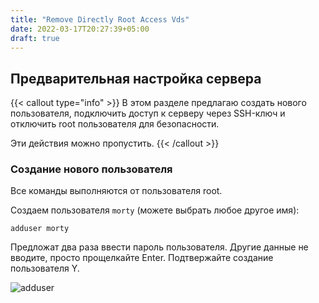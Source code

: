 ```yaml
---
title: "Remove Directly Root Access Vds"
date: 2022-03-17T20:27:39+05:00
draft: true
---
```


## Предварительная настройка сервера

{{< callout type="info" >}}
<i class="fas fa-info-circle"></i> В этом разделе предлагаю
создать нового пользователя, подключить доступ к серверу через SSH-ключ
и отключить root пользователя для безопасности.

Эти действия можно пропустить.
{{< /callout >}}

### Создание нового пользователя

Все команды выполняются от пользователя root.

Создаем пользователя `morty` (можете выбрать любое другое имя):

```shell
adduser morty
```

Предложат два раза ввести пароль пользователя.
Другие данные не вводите, просто прощелкайте Enter.
Подтвержайте создание пользователя Y.

![adduser](adduser.png)
